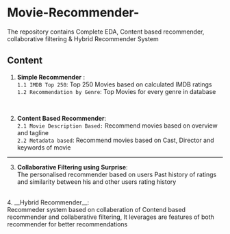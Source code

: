 # Movie-Recommender-
The repository contains Complete EDA, Content based recommender, collaborative filtering &amp; Hybrid Recommender System
## Content
1. __Simple Recommender__ :<br>
`1.1 IMDB Top 250`: Top 250 Movies based on calculated IMDB ratings<br> 
`1.2 Recommendation by Genre`: Top Movies for every genre in database
<br>

2. __Content Based Recommender__:<br>
`2.1 Movie Description Based:` Recommend movies based on overview and tagline<br>
`2.2 Metadata based`: Recommend movies based on Cast, Director and keywords of movie<br>
***
3. __Collaborative Filtering using Surprise__:<br>
The personalised recommender based on users Past history of ratings and similarity between his and other users rating history
<br>
4. __Hybrid Recommender__:<br>
Recommeder system based on collaberation of Contend based recommender and collaberative filtering, It leverages are features of both recommender for better recommendations
